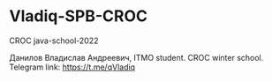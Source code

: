 # Vladiq-SPB-CROC

CROC java-school-2022

Данилов Владислав Андреевич, ITMO student. CROC winter school.
Telegram link: https://t.me/qVladiq

